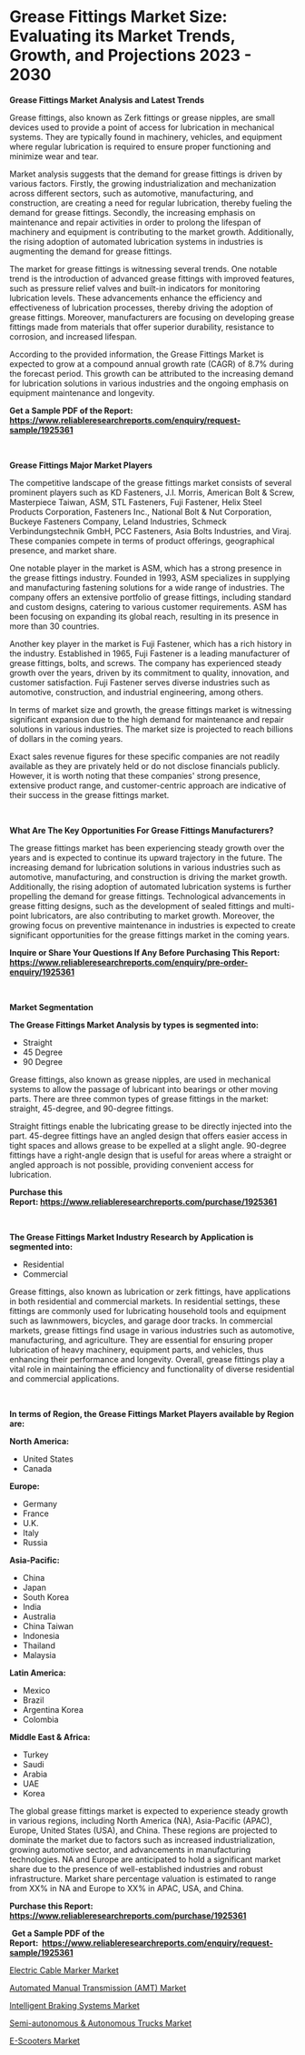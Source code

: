 <p><h1>Grease Fittings Market Size: Evaluating its Market Trends, Growth, and Projections 2023 - 2030</h1></p><p><strong>Grease Fittings Market Analysis and Latest Trends</strong></p>
<p><p>Grease fittings, also known as Zerk fittings or grease nipples, are small devices used to provide a point of access for lubrication in mechanical systems. They are typically found in machinery, vehicles, and equipment where regular lubrication is required to ensure proper functioning and minimize wear and tear.</p><p>Market analysis suggests that the demand for grease fittings is driven by various factors. Firstly, the growing industrialization and mechanization across different sectors, such as automotive, manufacturing, and construction, are creating a need for regular lubrication, thereby fueling the demand for grease fittings. Secondly, the increasing emphasis on maintenance and repair activities in order to prolong the lifespan of machinery and equipment is contributing to the market growth. Additionally, the rising adoption of automated lubrication systems in industries is augmenting the demand for grease fittings.</p><p>The market for grease fittings is witnessing several trends. One notable trend is the introduction of advanced grease fittings with improved features, such as pressure relief valves and built-in indicators for monitoring lubrication levels. These advancements enhance the efficiency and effectiveness of lubrication processes, thereby driving the adoption of grease fittings. Moreover, manufacturers are focusing on developing grease fittings made from materials that offer superior durability, resistance to corrosion, and increased lifespan.</p><p>According to the provided information, the Grease Fittings Market is expected to grow at a compound annual growth rate (CAGR) of 8.7% during the forecast period. This growth can be attributed to the increasing demand for lubrication solutions in various industries and the ongoing emphasis on equipment maintenance and longevity.</p></p>
<p><strong>Get a Sample PDF of the Report:&nbsp; <a href="https://www.reliableresearchreports.com/enquiry/request-sample/1925361">https://www.reliableresearchreports.com/enquiry/request-sample/1925361</a></strong></p>
<p>&nbsp;</p>
<p><strong>Grease Fittings Major Market Players</strong></p>
<p><p>The competitive landscape of the grease fittings market consists of several prominent players such as KD Fasteners, J.I. Morris, American Bolt & Screw, Masterpiece Taiwan, ASM, STL Fasteners, Fuji Fastener, Helix Steel Products Corporation, Fasteners Inc., National Bolt & Nut Corporation, Buckeye Fasteners Company, Leland Industries, Schmeck Verbindungstechnik GmbH, PCC Fasteners, Asia Bolts Industries, and Viraj. These companies compete in terms of product offerings, geographical presence, and market share.</p><p>One notable player in the market is ASM, which has a strong presence in the grease fittings industry. Founded in 1993, ASM specializes in supplying and manufacturing fastening solutions for a wide range of industries. The company offers an extensive portfolio of grease fittings, including standard and custom designs, catering to various customer requirements. ASM has been focusing on expanding its global reach, resulting in its presence in more than 30 countries.</p><p>Another key player in the market is Fuji Fastener, which has a rich history in the industry. Established in 1965, Fuji Fastener is a leading manufacturer of grease fittings, bolts, and screws. The company has experienced steady growth over the years, driven by its commitment to quality, innovation, and customer satisfaction. Fuji Fastener serves diverse industries such as automotive, construction, and industrial engineering, among others.</p><p>In terms of market size and growth, the grease fittings market is witnessing significant expansion due to the high demand for maintenance and repair solutions in various industries. The market size is projected to reach billions of dollars in the coming years.</p><p>Exact sales revenue figures for these specific companies are not readily available as they are privately held or do not disclose financials publicly. However, it is worth noting that these companies' strong presence, extensive product range, and customer-centric approach are indicative of their success in the grease fittings market.</p></p>
<p>&nbsp;</p>
<p><strong>What Are The Key Opportunities For Grease Fittings Manufacturers?</strong></p>
<p><p>The grease fittings market has been experiencing steady growth over the years and is expected to continue its upward trajectory in the future. The increasing demand for lubrication solutions in various industries such as automotive, manufacturing, and construction is driving the market growth. Additionally, the rising adoption of automated lubrication systems is further propelling the demand for grease fittings. Technological advancements in grease fitting designs, such as the development of sealed fittings and multi-point lubricators, are also contributing to market growth. Moreover, the growing focus on preventive maintenance in industries is expected to create significant opportunities for the grease fittings market in the coming years.</p></p>
<p><strong>Inquire or Share Your Questions If Any Before Purchasing This Report: <a href="https://www.reliableresearchreports.com/enquiry/pre-order-enquiry/1925361">https://www.reliableresearchreports.com/enquiry/pre-order-enquiry/1925361</a></strong></p>
<p>&nbsp;</p>
<p><strong>Market Segmentation</strong></p>
<p><strong>The Grease Fittings Market Analysis by types is segmented into:</strong></p>
<p><ul><li>Straight</li><li>45 Degree</li><li>90 Degree</li></ul></p>
<p><p>Grease fittings, also known as grease nipples, are used in mechanical systems to allow the passage of lubricant into bearings or other moving parts. There are three common types of grease fittings in the market: straight, 45-degree, and 90-degree fittings. </p><p>Straight fittings enable the lubricating grease to be directly injected into the part. 45-degree fittings have an angled design that offers easier access in tight spaces and allows grease to be expelled at a slight angle. 90-degree fittings have a right-angle design that is useful for areas where a straight or angled approach is not possible, providing convenient access for lubrication.</p></p>
<p><strong>Purchase this Report:&nbsp;<a href="https://www.reliableresearchreports.com/purchase/1925361">https://www.reliableresearchreports.com/purchase/1925361</a></strong></p>
<p>&nbsp;</p>
<p><strong>The Grease Fittings Market Industry Research by Application is segmented into:</strong></p>
<p><ul><li>Residential</li><li>Commercial</li></ul></p>
<p><p>Grease fittings, also known as lubrication or zerk fittings, have applications in both residential and commercial markets. In residential settings, these fittings are commonly used for lubricating household tools and equipment such as lawnmowers, bicycles, and garage door tracks. In commercial markets, grease fittings find usage in various industries such as automotive, manufacturing, and agriculture. They are essential for ensuring proper lubrication of heavy machinery, equipment parts, and vehicles, thus enhancing their performance and longevity. Overall, grease fittings play a vital role in maintaining the efficiency and functionality of diverse residential and commercial applications.</p></p>
<p>&nbsp;</p>
<p><strong>In terms of Region, the Grease Fittings Market Players available by Region are:</strong></p>
<p>
    <p> <strong> North America: </strong>
        <ul>
            <li>United States</li>
            <li>Canada</li>
        </ul>
        </p> 
    <p> <strong> Europe: </strong>
        <ul>
            <li>Germany</li>
            <li>France</li>
            <li>U.K.</li>
            <li>Italy</li>
            <li>Russia</li>
        </ul>
        </p> 
    <p> <strong> Asia-Pacific: </strong>
        <ul>
            <li>China</li>
            <li>Japan</li>
            <li>South Korea</li>
            <li>India</li>
            <li>Australia</li>
            <li>China Taiwan</li>
            <li>Indonesia</li>
            <li>Thailand</li>
            <li>Malaysia</li>
        </ul>
        </p> 
    <p> <strong> Latin America: </strong>
        <ul>
            <li>Mexico</li>
            <li>Brazil</li>
            <li>Argentina Korea</li>
            <li>Colombia</li>
        </ul>
        </p> 
    <p> <strong> Middle East & Africa: </strong>
        <ul>
            <li>Turkey</li>
            <li>Saudi</li>
            <li>Arabia</li>
            <li>UAE</li>
            <li>Korea</li>
        </ul>
    </p>
    </p>
<p><p>The global grease fittings market is expected to experience steady growth in various regions, including North America (NA), Asia-Pacific (APAC), Europe, United States (USA), and China. These regions are projected to dominate the market due to factors such as increased industrialization, growing automotive sector, and advancements in manufacturing technologies. NA and Europe are anticipated to hold a significant market share due to the presence of well-established industries and robust infrastructure. Market share percentage valuation is estimated to range from XX% in NA and Europe to XX% in APAC, USA, and China.</p></p>
<p><strong>Purchase this Report: <a href="https://www.reliableresearchreports.com/purchase/1925361">https://www.reliableresearchreports.com/purchase/1925361</a></strong></p>
<p>&nbsp;<strong>Get a Sample PDF of the Report:&nbsp;&nbsp;<a href="https://www.reliableresearchreports.com/enquiry/request-sample/1925361">https://www.reliableresearchreports.com/enquiry/request-sample/1925361</a></strong></p>
<p><strong></strong></p>
<p><p><a href="https://medium.com/@rachelyoung56/electric-cable-marker-market-trends-forecast-and-competitive-analysis-to-2030-9c9608dd51ed">Electric Cable Marker Market</a></p><p><a href="https://medium.com/@lisasanchez1968/automated-manual-transmission-amt-market-trends-and-market-analysis-forecasted-for-period-77a8d433177b">Automated Manual Transmission (AMT) Market</a></p><p><a href="https://medium.com/@marilynadams76/intelligent-braking-systems-market-insight-market-trends-growth-forecasted-from-2023-to-2030-e94cdd8803cc">Intelligent Braking Systems Market</a></p><p><a href="https://medium.com/@beverlychen69/semi-autonomous-autonomous-trucks-market-focuses-on-market-share-size-and-projected-forecast-8ca7d37cd5d8">Semi-autonomous & Autonomous Trucks Market</a></p><p><a href="https://medium.com/@judyhunter52/e-scooters-market-share-evolution-and-market-growth-trends-2023-2030-6f58b0bfdafc">E-Scooters Market</a></p></p>